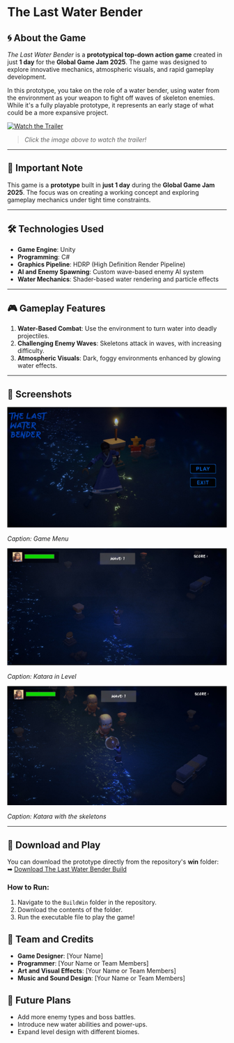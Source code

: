 # The Last Water Bender


## 🌀 About the Game

*The Last Water Bender* is a **prototypical top-down action game** created in just **1 day** for the **Global Game Jam 2025**. The game was designed to explore innovative mechanics, atmospheric visuals, and rapid gameplay development.

In this prototype, you take on the role of a water bender, using water from the environment as your weapon to fight off waves of skeleton enemies. While it's a fully playable prototype, it represents an early stage of what could be a more expansive project.

[![Watch the Trailer](https://img.youtube.com/vi/a2DoeyBtyMI/0.jpg)](https://youtu.be/a2DoeyBtyMI)

> _Click the image above to watch the trailer!_

---

## 🚨 Important Note

This game is a **prototype** built in **just 1 day** during the **Global Game Jam 2025**. The focus was on creating a working concept and exploring gameplay mechanics under tight time constraints.

---

## 🛠️ Technologies Used

- **Game Engine**: Unity  
- **Programming**: C#  
- **Graphics Pipeline**: HDRP (High Definition Render Pipeline)  
- **AI and Enemy Spawning**: Custom wave-based enemy AI system  
- **Water Mechanics**: Shader-based water rendering and particle effects  

---

## 🎮 Gameplay Features

1. **Water-Based Combat**: Use the environment to turn water into deadly projectiles.  
2. **Challenging Enemy Waves**: Skeletons attack in waves, with increasing difficulty.  
3. **Atmospheric Visuals**: Dark, foggy environments enhanced by glowing water effects.  

---

## 📸 Screenshots

![Screenshot 1](https://github.com/YunusEmreAnacal/GGJ2025/raw/main/ScreenShots/ss1.jpg)
  
*Caption: Game Menu*

![Screenshot 2](https://github.com/YunusEmreAnacal/GGJ2025/raw/main/ScreenShots/ss2.jpg)
  
*Caption: Katara in Level*

![Screenshot 3](https://github.com/YunusEmreAnacal/GGJ2025/raw/main/ScreenShots/ss3.jpg)

*Caption: Katara with the skeletons*

---

## 💾 Download and Play

You can download the prototype directly from the repository's **win** folder:  
➡ [Download The Last Water Bender Build](https://github.com/YunusEmreAnacal/GGJ2025/tree/main/BuildWin)

### How to Run:

1. Navigate to the `BuildWin` folder in the repository.
2. Download the contents of the folder.
3. Run the executable file to play the game!


## 🌟 Team and Credits


- **Game Designer**: [Your Name]  
- **Programmer**: [Your Name or Team Members]  
- **Art and Visual Effects**: [Your Name or Team Members]  
- **Music and Sound Design**: [Your Name or Team Members]  

## 🔮 Future Plans


- Add more enemy types and boss battles.
- Introduce new water abilities and power-ups.
- Expand level design with different biomes.
